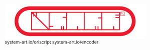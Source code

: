 ![](https://github.com/basiclaser/oriscript/blob/master/logo.png?raw=true)
system-art.io/oriscript
system-art.io/encoder
